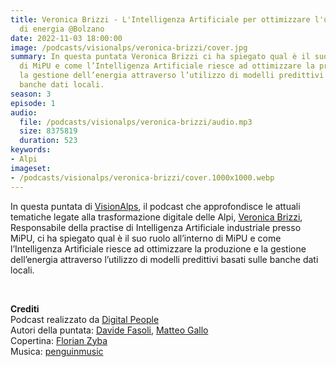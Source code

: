 ```yaml
---
title: Veronica Brizzi - L'Intelligenza Artificiale per ottimizzare l'uso e la produzione
  di energia @Bolzano
date: 2022-11-03 18:00:00
image: /podcasts/visionalps/veronica-brizzi/cover.jpg
summary: In questa puntata Veronica Brizzi ci ha spiegato qual è il suo ruolo all’interno
  di MiPU e come l’Intelligenza Artificiale riesce ad ottimizzare la produzione e
  la gestione dell’energia attraverso l’utilizzo di modelli predittivi basati sulle
  banche dati locali.
season: 3
episode: 1
audio:
  file: /podcasts/visionalps/veronica-brizzi/audio.mp3
  size: 8375819
  duration: 523
keywords:
- Alpi
imageset:
- /podcasts/visionalps/veronica-brizzi/cover.1000x1000.webp
---
```


In questa puntata di [VisionAlps](https://www.visionalps.com/), il podcast che approfondisce le attuali tematiche legate alla trasformazione digitale delle Alpi, [Veronica Brizzi](https://www.linkedin.com/in/veronicabrizzi/), Responsabile della practise di Intelligenza Artificiale industriale presso MiPU, ci ha spiegato qual è il suo ruolo all’interno di MiPU e come l’Intelligenza Artificiale riesce ad ottimizzare la produzione e la gestione dell’energia attraverso l’utilizzo di modelli predittivi basati sulle banche dati locali.

<br>

**Crediti**<br>
Podcast realizzato da [Digital People](https://w3id.org/digitalpeople)<br>
Autori della puntata: [Davide Fasoli](https://www.linkedin.com/in/davide-fasoli-2b3246179/), [Matteo Gallo](https://www.linkedin.com/in/matteo-gallo-4a5ab31a8/)<br>
Copertina: [Florian Zyba](https://www.linkedin.com/in/florian-zyba/)<br>
Musica: [penguinmusic](https://pixabay.com/users/penguinmusic-24940186/)